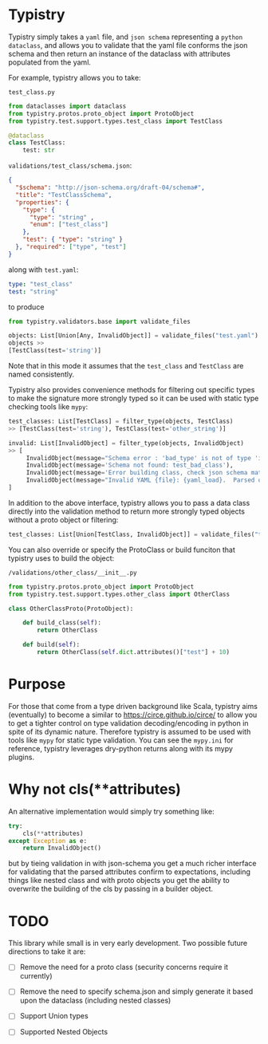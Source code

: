# Typistry

Typistry simply takes a `yaml` file, and `json schema` representing a `python dataclass`, and allows you to validate that the yaml file conforms the json schema and then return an instance of the dataclass with attributes populated from the yaml.

For example, typistry allows you to take:

`test_class.py`
```python
from dataclasses import dataclass
from typistry.protos.proto_object import ProtoObject
from typistry.test.support.types.test_class import TestClass

@dataclass
class TestClass:
    test: str
```
`validations/test_class/schema.json`:

```json
{
  "$schema": "http://json-schema.org/draft-04/schema#",
  "title": "TestClassSchema",
  "properties": {
    "type": {
      "type": "string" ,
      "enum": ["test_class"]
    },
    "test": { "type": "string" }
  }, "required": ["type", "test"]
}
```
along with `test.yaml`:

```yaml
type: "test_class"
test: "string"
```

to produce

```python
from typistry.validators.base import validate_files

objects: List[Union[Any, InvalidObject]] = validate_files("test.yaml")
objects >>
[TestClass(test='string')]
```

Note that in this mode it assumes that the `test_class` and `TestClass` are named consistently.

Typistry also provides convenience methods for filtering out specific types to make the signature more strongly typed so it can be used with static type checking tools like `mypy`:

```python
test_classes: List[TestClass] = filter_type(objects, TestClass) 
>> [TestClass(test='string'), TestClass(test='other_string')]

invalid: List[InvalidObject] = filter_type(objects, InvalidObject)
>> [
     InvalidObject(message="Schema error : 'bad_type' is not of type 'integer'"), 
     InvalidObject(message='Schema not found: test_bad_class'), 
     InvalidObject(message='Error building class, check json schema matches class definition'), 
     InvalidObject(message="Invalid YAML {file}: {yaml_load}.  Parsed object must contain 'type'")
]
```

In addition to the above interface, typistry allows you to pass a data class directly into the validation method to return more strongly typed objects without a proto object or filtering:


```python
test_classes: List[Union[TestClass, InvalidObject]] = validate_files("test.yaml", "validations/", to_class = TestClass)
```

You can also override or specify the ProtoClass or build funciton that typistry uses to build the object:

`/validations/other_class/__init__.py`
```python
from typistry.protos.proto_object import ProtoObject
from typistry.test.support.types.other_class import OtherClass

class OtherClassProto(ProtoObject):

    def build_class(self):
        return OtherClass

    def build(self):
        return OtherClass(self.dict.attributes()["test"] + 10)
```

# Purpose
For those that come from a type driven background like Scala, typistry aims (eventually) to become a similar to https://circe.github.io/circe/ to allow you to get a tighter control on type validation decoding/encoding in python in spite of its dynamic nature.  Therefore typistry is assumed to be used with tools like `mypy` for static type validation.  You can see the `mypy.ini` for reference, typistry leverages dry-python returns along with its mypy plugins.

# Why not cls(**attributes)

An alternative implementation would simply try something like:
```python
try:
    cls(**attributes)
except Exception as e:
    return InvalidObject()
```
but by tieing validation in with json-schema you get a much richer interface for validating that the parsed attributes confirm to expectations, including things like nested class and with proto objects you get the ability to overwrite the building of the cls by passing in a builder object.

# TODO

This library while small is in very early development.   Two possible future directions to take it are:

- [ ] Remove the need for a proto class (security concerns require it currently)
- [ ] Remove the need to specify schema.json and simply generate it based upon the dataclass (including nested classes)
- [ ] Support Union types
- [ ] Supported Nested Objects


